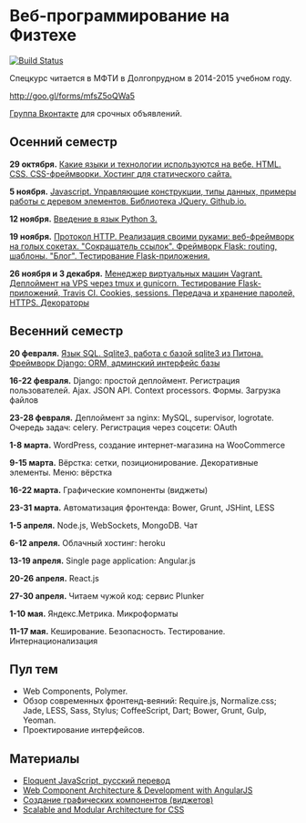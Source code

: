 Веб-программирование на Физтехе
===============

[![Build Status](https://travis-ci.org/vpavlenko/web-programming.svg?branch=master)](https://travis-ci.org/vpavlenko/web-programming)

Спецкурс читается в МФТИ в Долгопрудном в 2014-2015 учебном году.

http://goo.gl/forms/mfsZ5oQWa5

[Группа Вконтакте](https://vk.com/mipt_web) для срочных объявлений.


Осенний семестр
----

**29 октября.** [Какие языки и технологии используются на вебе. HTML. CSS. CSS-фреймворки. Хостинг для статического сайта.](01-html-css)

**5 ноября.** [Javascript. Управляющие конструкции, типы данных, примеры работы с деревом элементов. Библиотека JQuery. Github.io.](02-js)

**12 ноября.** [Введение в язык Python 3.](03-python)

**19 ноября.** [Протокол HTTP. Реализация своими руками: веб-фреймворк на голых сокетах. "Сокращатель ссылок". Фреймворк Flask: routing, шаблоны. "Блог". Тестирование Flask-приложения.](04-http)

**26 ноября и 3 декабря.** [Менеджер виртуальных машин Vagrant. Деплоймент на VPS через tmux и gunicorn. Тестирование Flask-приложений, Travis CI. Cookies, sessions. Передача и хранение паролей, HTTPS. Декораторы](05-cookies)

Весенний семестр
---

**20 февраля.** [Язык SQL. Sqlite3, работа с базой sqlite3 из Питона. Фреймворк Django: ORM, админский интерфейс базы](07-django-1)

**16-22 февраля.** Django: простой деплоймент. Регистрация пользователей. Ajax. JSON API. Context processors. Формы. Загрузка файлов

**23-28 февраля.** Деплоймент за nginx: MySQL, supervisor, logrotate. Очередь задач: celery. Регистрация через соцсети: OAuth

**1-8 марта.** WordPress, создание интернет-магазина на WooCommerce

**9-15 марта.** Вёрстка: сетки, позиционирование. Декоративные элементы. Меню: вёрстка

**16-22 марта.** Графические компоненты (виджеты)

**23-31 марта.** Автоматизация фронтенда: Bower, Grunt, JSHint, LESS

**1-5 апреля.** Node.js, WebSockets, MongoDB. Чат

**6-12 апреля.** Облачный хостинг: heroku

**13-19 апреля.** Single page application: Angular.js

**20-26 апреля.** React.js

**27-30 апреля.** Читаем чужой код: сервис Plunker

**1-10 мая.** Яндекс.Метрика. Микроформаты

**11-17 мая.** Кеширование. Безопасность. Тестирование. Интернационализация


Пул тем
-----

- Web Components, Polymer.
- Обзор современных фронтенд-веяний: Require.js, Normalize.css; Jade, LESS, Sass, Stylus; CoffeeScript, Dart; Bower, Grunt, Gulp, Yeoman.
- Проектирование интерфейсов.


Материалы
--

- [Eloquent JavaScript, русский перевод](http://habrahabr.ru/post/240219/)
- [Web Component Architecture & Development with AngularJS](https://leanpub.com/web-component-development-with-angularjs/read)
- [Создание графических компонентов (виджетов)](http://learn.javascript.ru/widgets)
- [Scalable and Modular Architecture for CSS](https://smacss.com/)
